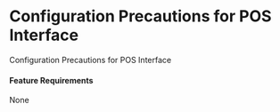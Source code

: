 Configuration Precautions for POS Interface
===========================================

Configuration Precautions for POS Interface

#### Feature Requirements

None